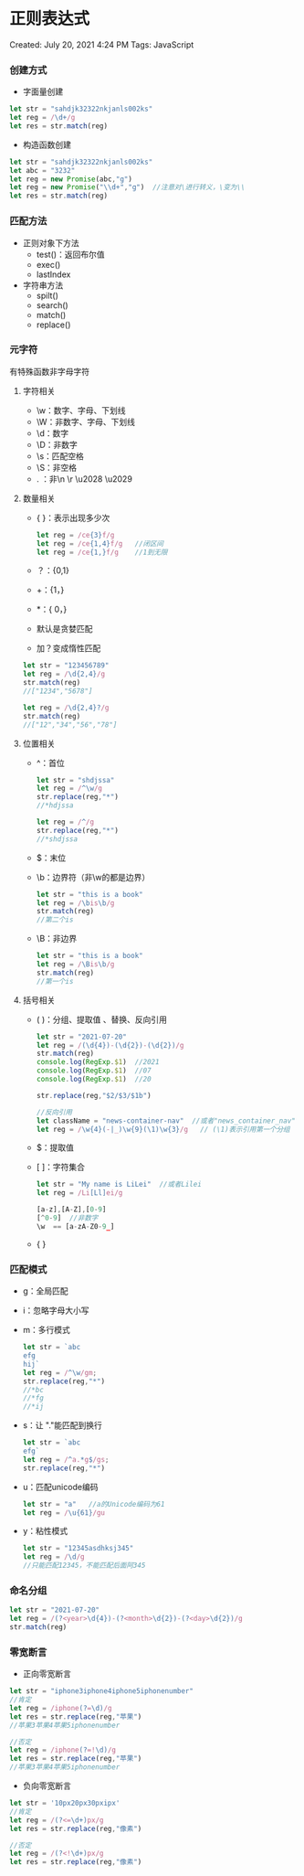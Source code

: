 # 正则表达式

Created: July 20, 2021 4:24 PM
Tags: JavaScript

### 创建方式

- 字面量创建

```javascript
let str = "sahdjk32322nkjanls002ks"
let reg = /\d+/g
let res = str.match(reg)
```

- 构造函数创建

```javascript
let str = "sahdjk32322nkjanls002ks"
let abc = "3232"
let reg = new Promise(abc,"g")
let reg = new Promise("\\d+","g")  //注意对\进行转义，\变为\\
let res = str.match(reg)
```

### 匹配方法

- 正则对象下方法
    - test()：返回布尔值
    - exec()
    - lastIndex
- 字符串方法
    - spilt()
    - search()
    - match()
    - replace()

### 元字符

有特殊函数非字母字符

1. 字符相关
    - \w：数字、字母、下划线
    - \W：非数字、字母、下划线
    - \d：数字
    - \D：非数字
    - \s：匹配空格
    - \S：非空格
    - . ：非\n \r \u2028 \u2029
2. 数量相关
    - { }：表示出现多少次
        
        ```javascript
        let reg = /ce{3}f/g
        let reg = /ce{1,4}f/g   //闭区间
        let reg = /ce{1,}f/g    //1到无限
        ```
        
    - ？：{0,1}
    - +：{1，}
    - *：{ 0，}
    - 默认是贪婪匹配
    - 加？变成惰性匹配
    
    ```javascript
    let str = "123456789"
    let reg = /\d{2,4}/g
    str.match(reg)
    //["1234","5678"]
    
    let reg = /\d{2,4}?/g
    str.match(reg)
    //["12","34","56","78"]
    ```
    
3. 位置相关
    - ^：首位
        
        ```javascript
        let str = "shdjssa"
        let reg = /^\w/g
        str.replace(reg,"*")
        //*hdjssa
        
        let reg = /^/g
        str.replace(reg,"*")
        //*shdjssa
        ```
        
    - $：末位
    - \b：边界符（非\w的都是边界）
        
        ```javascript
        let str = "this is a book"
        let reg = /\bis\b/g
        str.match(reg)
        //第二个is
        ```
        
    - \B：非边界
        
        ```javascript
        let str = "this is a book"
        let reg = /\Bis\b/g
        str.match(reg)
        //第一个is
        ```
        
4. 括号相关
    - ( )：分组、提取值 、替换、反向引用
        
        ```javascript
        let str = "2021-07-20"
        let reg = /(\d{4})-(\d{2})-(\d{2})/g
        str.match(reg)
        console.log(RegExp.$1)  //2021
        console.log(RegExp.$1)  //07
        console.log(RegExp.$1)  //20
        
        str.replace(reg,"$2/$3/$1b")
        
        //反向引用
        let className = "news-container-nav"  //或者"news_container_nav"
        let reg = /\w{4}(-|_)\w{9}(\1)\w{3}/g   // (\1)表示引用第一个分组
        ```
        
    - $：提取值
    - [ ]：字符集合
        
        ```javascript
        let str = "My name is LiLei"  //或者Lilei
        let reg = /Li[Ll]ei/g
        
        [a-z],[A-Z],[0-9]
        [^0-9]  //非数字
        \w  == [a-zA-Z0-9_]
        ```
        
    - { }

### 匹配模式

- g：全局匹配
- i：忽略字母大小写
- m：多行模式
    
    ```javascript
    let str = `abc
    efg
    hij`
    let reg = /^\w/gm;
    str.replace(reg,"*")
    //*bc
    //*fg
    //*ij
    ```
    
- s：让 "."能匹配到换行
    
    ```javascript
    let str = `abc
    efg`
    let reg = /^a.*g$/gs;
    str.replace(reg,"*")
    ```
    
- u：匹配unicode编码
    
    ```javascript
    let str = "a"   //a的Unicode编码为61
    let reg = /\u{61}/gu
    ```
    
- y：粘性模式
    
    ```javascript
    let str = "12345asdhksj345"
    let reg = /\d/g
    //只能匹配12345，不能匹配后面阿345
    ```
    

### 命名分组

```javascript
let str = "2021-07-20"
let reg = /(?<year>\d{4})-(?<month>\d{2})-(?<day>\d{2})/g
str.match(reg)
```

### 零宽断言

- 正向零宽断言

```javascript
let str = "iphone3iphone4iphone5iphonenumber"
//肯定
let reg = /iphone(?=\d)/g
let res = str.replace(reg,"苹果")
//苹果3苹果4苹果5iphonenumber

//否定
let reg = /iphone(?=!\d)/g
let res = str.replace(reg,"苹果")
//苹果3苹果4苹果5iphonenumber
```

- 负向零宽断言

```javascript
let str = '10px20px30pxipx'
//肯定
let reg = /(?<=\d+)px/g
let res = str.replace(reg,"像素")

//否定
let reg = /(?<!\d+)px/g
let res = str.replace(reg,"像素")
```